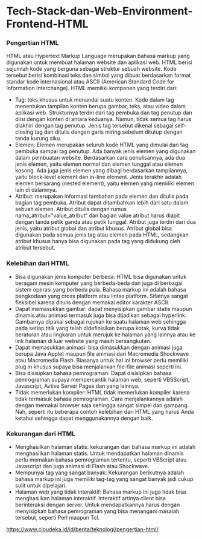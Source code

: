 # Tech-Stack-dan-Web-Environment-Frontend-HTML
### Pengertian HTML
HTML atau Hypertext Markup Language merupakan bahasa markup yang digunakan untuk membuat halaman website dan aplikasi web. HTML berisi sejumlah kode yang berguna sebagai struktur sebuah website. Kode tersebut berisi kombinasi teks dan simbol yang dibuat berdasarkan format standar kode internasional atau ASCII (American Standard Code for Information Interchange). HTML memiliki komponen yang terdiri dari:
- Tag: teks khusus untuk menandai suatu konten. Kode dalam tag menentukan tampilan konten berupa gambar, teks, atau video dalam aplikasi web. Strukturnya terdiri dari tag pembuka dan tag penutup dan diisi dengan konten di antara keduanya. Namun, tidak semua tag harus diakhiri dengan tag penutup. Jenis tag tersebut dikenal sebagai self-closing tag dan ditulis dengan garis miring sebelum ditutup dengan tanda kurung siku.
- Elemen: Elemen merupakan seluruh kode HTML yang dimulai dari tag pembuka sampai tag penutup. Ada banyak jenis elemen yang digunakan dalam pembuatan website. Berdasarkan cara penulisannya, ada dua jenis elemen, yaitu elemen normal dan elemen tunggal atau elemen kosong. Ada juga jenis elemen yang dibagi berdasarkan tampilannya, yaitu block-level element dan in-line element. Jenis terakhir adalah elemen bersarang (nested element), yaitu elemen yang memiliki elemen lain di dalamnya.
- Atribut: merupakan informasi tambahan pada elemen dan ditulis pada bagian tag pembuka. Atribut dapat ditambahkan lebih dari satu dalam sebuah elemen. Atribut ditulis dengan rumus nama_atribut=”value_atribut” dan bagian value atribut harus diapit dengan tanda petik ganda atau petik tunggal. Atribut juga terdiri dari dua jenis, yaitu atribut global dan atribut khusus. Atribut global bisa digunakan pada semua jenis tag atau elemen pada HTML, sedangkan atribut khusus hanya bisa digunakan pada tag yang didukung oleh atribut tersebut.

### Kelebihan dari HTML
- Bisa digunakan jenis komputer berbeda: HTML bisa digunakan untuk beragam mesin komputer yang berbeda-beda dan juga di berbagai sistem operasi yang berbeda pula. Bahasa markup ini adalah bahasa pengkodean yang cross platform atau lintas platform. Sifatnya sangat fleksibel karena ditulis dengan memakai editor karakter ASCII.
- Dapat memasukkan gambar: dapat menyisipkan gambar statis maupun dinamis atau animasi termasuk juga bisa dijadikan sebagai hyperlink. Gambarnya dipakai sebagai rujukan ke suatu halaman web sehingga pada setiap titik yang telah didefinisikan berupa kotak, kurva tidak beraturan atau lingkaran untuk merujuk ke halaman yang lainnya atau ke link halaman di luar website yang masih bersangkutan.
- Dapat memasukkan animasi: bisa dimasukkan dengan animasi juga berupa Java Applet maupun file animasi dari Macromedia Shockwave atau Macromedia Flash. Biasanya untuk hal ini browser perlu memiliki plug in khusus supaya bisa menjalankan file-file animasi seperti ini.
- Bisa disisipkan bahasa pemrograman: Dapat disisipkan bahasa pemrograman supaya mempercantik halaman web, seperti VBSScript, Javascript, Avtive Server Pages dan yang lainnya.
- Tidak memerlukan kompiler: HTML tidak memerlukan kompiler karena tidak termasuk bahasa pemrograman. Cara menjalankannya adalah dengan memakai browser saja sehingga sangat simpel dan gampang. Nah, seperti itu beberapa contoh kelebihan dari HTML yang harus Anda ketahui sehingga dapat menggunakannya dengan baik.
### Kekurangan dari HTML
- Menghasilkan halaman statis: kekurangan dari bahasa markup ini adalah menghasilkan halaman statis. Untuk mendapatkan halaman dinamis perlu memakan bahasa pemrograman tertentu, seperti VBScript atau Javascript dan juga animasi di Flash atau Shockwave.
- Mempunyai tag yang sangat banyak: Kekurangan berikutnya adalah bahasa markup ini juga memiliki tag-tag yang sangat banyak jadi cukup sulit untuk dipelajari.
- Halaman web yang tidak interaktif: Bahasa markup ini juga tidak bisa menghasilkan halaman interaktif. Interaktif artinya client bisa berinteraksi dengan server. Untuk mendapatkannya harus dengan menyisipkan bahasa pemrograman yang bisa menangani masalah tersebut, seperti Perl maupun Tcl.
  
https://www.cloudeka.id/id/berita/teknologi/pengertian-html/
